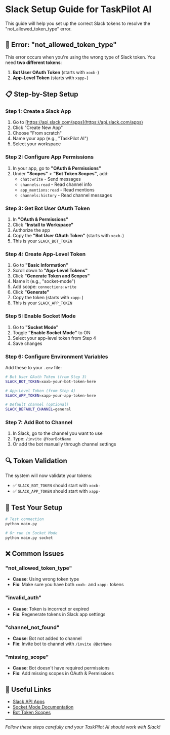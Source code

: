 # Slack Setup Guide for TaskPilot AI

This guide will help you set up the correct Slack tokens to resolve the "not_allowed_token_type" error.

## 🚨 Error: "not_allowed_token_type"

This error occurs when you're using the wrong type of Slack token. You need **two different tokens**:

1. **Bot User OAuth Token** (starts with `xoxb-`)
2. **App-Level Token** (starts with `xapp-`)

## 📋 Step-by-Step Setup

### Step 1: Create a Slack App

1. Go to [https://api.slack.com/apps](https://api.slack.com/apps)
2. Click "Create New App"
3. Choose "From scratch"
4. Name your app (e.g., "TaskPilot AI")
5. Select your workspace

### Step 2: Configure App Permissions

1. In your app, go to **"OAuth & Permissions"**
2. Under **"Scopes"** > **"Bot Token Scopes"**, add:
   - `chat:write` - Send messages
   - `channels:read` - Read channel info
   - `app_mentions:read` - Read mentions
   - `channels:history` - Read channel messages

### Step 3: Get Bot User OAuth Token

1. In **"OAuth & Permissions"**
2. Click **"Install to Workspace"**
3. Authorize the app
4. Copy the **"Bot User OAuth Token"** (starts with `xoxb-`)
5. This is your `SLACK_BOT_TOKEN`

### Step 4: Create App-Level Token

1. Go to **"Basic Information"**
2. Scroll down to **"App-Level Tokens"**
3. Click **"Generate Token and Scopes"**
4. Name it (e.g., "socket-mode")
5. Add scope: `connections:write`
6. Click **"Generate"**
7. Copy the token (starts with `xapp-`)
8. This is your `SLACK_APP_TOKEN`

### Step 5: Enable Socket Mode

1. Go to **"Socket Mode"**
2. Toggle **"Enable Socket Mode"** to ON
3. Select your app-level token from Step 4
4. Save changes

### Step 6: Configure Environment Variables

Add these to your `.env` file:

```bash
# Bot User OAuth Token (from Step 3)
SLACK_BOT_TOKEN=xoxb-your-bot-token-here

# App-Level Token (from Step 4)
SLACK_APP_TOKEN=xapp-your-app-token-here

# Default channel (optional)
SLACK_DEFAULT_CHANNEL=general
```

### Step 7: Add Bot to Channel

1. In Slack, go to the channel you want to use
2. Type: `/invite @YourBotName`
3. Or add the bot manually through channel settings

## 🔍 Token Validation

The system will now validate your tokens:

- ✅ `SLACK_BOT_TOKEN` should start with `xoxb-`
- ✅ `SLACK_APP_TOKEN` should start with `xapp-`

## 🧪 Test Your Setup

```bash
# Test connection
python main.py

# Or run in Socket Mode
python main.py socket
```

## ❌ Common Issues

### "not_allowed_token_type"
- **Cause**: Using wrong token type
- **Fix**: Make sure you have both `xoxb-` and `xapp-` tokens

### "invalid_auth"
- **Cause**: Token is incorrect or expired
- **Fix**: Regenerate tokens in Slack app settings

### "channel_not_found"
- **Cause**: Bot not added to channel
- **Fix**: Invite bot to channel with `/invite @BotName`

### "missing_scope"
- **Cause**: Bot doesn't have required permissions
- **Fix**: Add missing scopes in OAuth & Permissions

## 🔗 Useful Links

- [Slack API Apps](https://api.slack.com/apps)
- [Socket Mode Documentation](https://api.slack.com/apis/connections/socket)
- [Bot Token Scopes](https://api.slack.com/scopes)

---

*Follow these steps carefully and your TaskPilot AI should work with Slack!* 